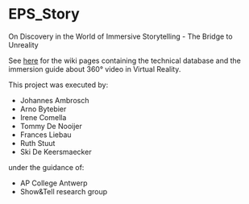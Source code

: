 # EPS_Story
On Discovery in the World of Immersive Storytelling - The Bridge to Unreality

See [here](https://github.com/ImmersiveStorytelling/EPS_Story/wiki) for the wiki pages containing the technical database and the immersion guide about 360° video in Virtual Reality.

This project was executed by:

* Johannes Ambrosch
* Arno Bytebier
* Irene Comella
* Tommy De Nooijer
* Frances Liebau
* Ruth Stuut
* Ski De Keersmaecker

under the guidance of:

* AP College Antwerp
* Show&Tell research group
